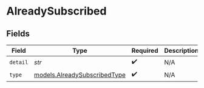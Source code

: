 # AlreadySubscribed


## Fields

| Field                                                              | Type                                                               | Required                                                           | Description                                                        |
| ------------------------------------------------------------------ | ------------------------------------------------------------------ | ------------------------------------------------------------------ | ------------------------------------------------------------------ |
| `detail`                                                           | *str*                                                              | :heavy_check_mark:                                                 | N/A                                                                |
| `type`                                                             | [models.AlreadySubscribedType](../models/alreadysubscribedtype.md) | :heavy_check_mark:                                                 | N/A                                                                |